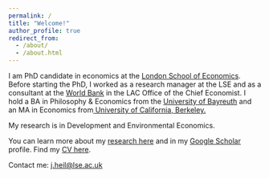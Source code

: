 ```yaml
---
permalink: /
title: "Welcome!"
author_profile: true
redirect_from: 
  - /about/
  - /about.html
---
```


I am PhD candidate in economics at the <a href="https://www.lse.ac.uk/economics/people/research-students/anton-heil/"> London School of Economics</a>. Before starting the PhD, I worked as a research manager at the LSE and as a consultant at the <a href="https://www.worldbank.org/en/region/lac">World Bank</a> in the LAC Office of the Chief Economist. I hold a BA in Philosophy & Economics from the <a href="https://www.uni-bayreuth.de/en/bachelor/economics">University of Bayreuth</a> and an MA in Economics from<a href="https://econ.berkeley.edu/"> University of California, Berkeley.</a>  


My research is in Development and Environmental Economics.

You can learn more about my <a href="https://ajheil.github.io/publications/">research here</a> and in my <a href="https://scholar.google.com/citations?user=XTGAa9wAAAAJ&hl=en">Google Scholar</a> profile. Find my <a href="https://ajheil.github.io/publications/cv.pdf">CV here</a>.

Contact me: <a href="mailto:j.heil@lse.ac.uk">j.heil@lse.ac.uk</a>
<br>
